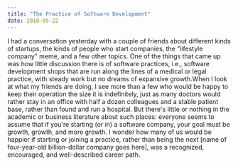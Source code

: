 ```yaml
---
title: "The Practice of Software Development"
date: 2010-05-22
---
```

I had a conversation yesterday with a couple of friends about different kinds of startups, the kinds of people who start companies, the "lifestyle company" meme, and a few other topics. One of the things that came up was how little discussion there is of software practices, i.e., software development shops that are run along the lines of a medical or legal practice, with steady work but no dreams of expansive growth.When I look at what my friends are doing, I see more than a few who would be happy to keep their operation the size it is indefinitely, just as many doctors would rather stay in an office with half a dozen colleagues and a stable patient base, rather than found and run a hospital. But there's little or nothing in the academic or business literature about  such places: everyone seems to assume that if you're starting (or  in) a software company, your goal must be growth, growth, and more  growth. I wonder how many of us would be happier if starting or joining a practice, rather than being the next [name of four-year-old billion-dollar company goes here], was a recognized, encouraged, and well-described career path.
